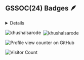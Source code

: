
<!---
Girlscript summer of code badges showcase 2024
-->
## GSSOC(24) Badges 🪶
<details>
<div style='display:flex; align-items:center; gap: 10px;' align='center'>
<img src="https://raw.githubusercontent.com/GSSoC24/Postman-Challenge/main/docs/assets/Postman%20White.png" width="100px" height="100px" />
  <img src="https://raw.githubusercontent.com/GSSoC24/Postman-Challenge/main/docs/assets/1.png" width="100px" height="100px" />
  <img src="https://raw.githubusercontent.com/GSSoC24/Postman-Challenge/main/docs/assets/2.png" width="100px" height="100px" />
  <img src="https://raw.githubusercontent.com/GSSoC24/Postman-Challenge/main/docs/assets/3.png" width="100px" height="100px" />
  <img src="https://raw.githubusercontent.com/GSSoC24/Postman-Challenge/main/docs/assets/4.png" width="100px" height="100px" />
  <img src="https://raw.githubusercontent.com/GSSoC24/Postman-Challenge/main/docs/assets/5.png" width="100px" height="100px" />
  <img src="https://raw.githubusercontent.com/GSSoC24/Postman-Challenge/main/docs/assets/6.png" width="105px" height="105px" />
  <img src="https://raw.githubusercontent.com/GSSoC24/Postman-Challenge/main/docs/assets/7.png" width="100px" height="100px" />
 <img src="https://raw.githubusercontent.com/GSSoC24/Postman-Challenge/main/docs/assets/8.png" width="100px" height="100px" />
</div>
</details>



<p><img align="left" src="https://github-readme-stats.vercel.app/api/top-langs?username=khushalsarode&show_icons=true&locale=en&layout=compact" alt="khushalsarode" /></p>
<p>&nbsp;<img align="center" src="https://github-readme-stats.vercel.app/api?username=khushalsarode&show_icons=true&locale=en" alt="khushalsarode" /></p>

![Profile view counter on GitHub](https://komarev.com/ghpvc/?username=khushalsarode)

![Visitor Count](https://profile-counter.glitch.me/khushalsarode/count.svg)

